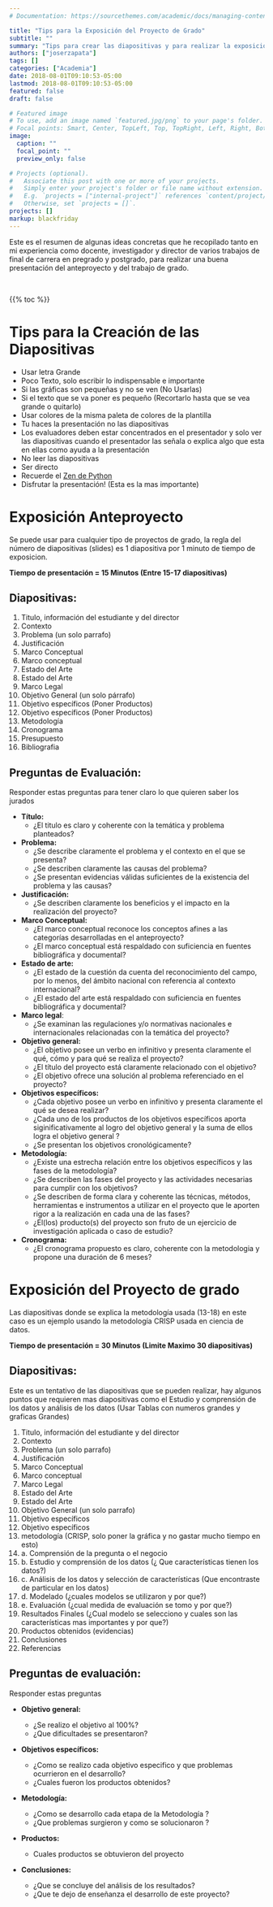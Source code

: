 ```yaml
---
# Documentation: https://sourcethemes.com/academic/docs/managing-content/

title: "Tips para la Exposición del Proyecto de Grado"
subtitle: ""
summary: "Tips para crear las diapositivas y para realizar la exposición del anteproyecto del trabajo de grado"
authors: ["joserzapata"]
tags: []
categories: ["Academia"]
date: 2018-08-01T09:10:53-05:00
lastmod: 2018-08-01T09:10:53-05:00
featured: false
draft: false

# Featured image
# To use, add an image named `featured.jpg/png` to your page's folder.
# Focal points: Smart, Center, TopLeft, Top, TopRight, Left, Right, BottomLeft, Bottom, BottomRight.
image:
  caption: ""
  focal_point: ""
  preview_only: false

# Projects (optional).
#   Associate this post with one or more of your projects.
#   Simply enter your project's folder or file name without extension.
#   E.g. `projects = ["internal-project"]` references `content/project/deep-learning/index.md`.
#   Otherwise, set `projects = []`.
projects: []
markup: blackfriday
---
```


Este es el resumen de algunas ideas concretas que he recopilado tanto en mi experiencia como docente, investigador y director de varios trabajos de final de carrera en pregrado y postgrado, para realizar una buena presentación del anteproyecto y del trabajo de grado.

<script type="text/javascript" src="https://cdnjs.buymeacoffee.com/1.0.0/button.prod.min.js" data-name="bmc-button" data-slug="joserzapata" data-color="#328cc1" data-emoji="" data-font="Cookie" data-text="Invítame a un Café" data-outline-color="#000000" data-font-color="#ffffff" data-coffee-color="#FFDD00" ></script><br>

{{% toc %}}

# Tips para la Creación de las Diapositivas

- Usar letra Grande
- Poco Texto, solo escribir lo indispensable e importante
- Si las gráficas son pequeñas y no se ven (No Usarlas)
- Si el texto que se va poner es pequeño (Recortarlo hasta que se vea grande o quitarlo)
- Usar colores de la misma paleta de colores de la plantilla
- Tu haces la presentación no las diapositivas
- Los evaluadores deben estar concentrados en el presentador y solo ver las diapositivas
cuando el presentador las señala o explica algo que esta en ellas como ayuda a la presentación
- No leer las diapositivas
- Ser directo
- Recuerde el [Zen de Python](https://es.wikipedia.org/wiki/Zen_de_Python)
- Disfrutar la presentación! (Esta es la mas importante)

# Exposición Anteproyecto
Se puede usar para cualquier tipo de proyectos de grado, la regla del número de diapositivas (slides)
es 1 diapositiva por 1 minuto de tiempo de exposicion.

**Tiempo de presentación = 15 Minutos (Entre 15-17 diapositivas)**

## Diapositivas:

1.  Titulo, información del estudiante y del director
2.  Contexto
3.  Problema (un solo parrafo)
4.  Justificación
5.  Marco Conceptual
6.  Marco conceptual
7.  Estado del Arte
8.  Estado del Arte
9.  Marco Legal
10. Objetivo General (un solo párrafo)
11. Objetivo específicos (Poner Productos)
12. Objetivo específicos (Poner Productos)
13. Metodología
14. Cronograma
15. Presupuesto
16. Bibliografia

## Preguntas de Evaluación:

Responder estas preguntas para tener claro lo que quieren saber los jurados

- **Título:**
    - ¿El titulo es claro y coherente con la temática y problema planteados?
- **Problema:**
    - ¿Se describe claramente el problema y el contexto en el que se presenta?
    - ¿Se describen claramente las causas del problema?
    - ¿Se presentan evidencias válidas suficientes de la existencia del problema y las causas?
- **Justificación:**
    - ¿Se describen claramente los beneficios y el impacto en la realización del proyecto?
- **Marco Conceptual:**
    - ¿El marco conceptual reconoce los conceptos afines a las categorías desarrolladas en el anteproyecto?
    - ¿El marco conceptual está respaldado con suficiencia en fuentes bibliográfica y documental?
- **Estado de arte:**
    - ¿El estado de la cuestión da cuenta del reconocimiento del campo, por lo menos, del ámbito nacional con referencia al contexto internacional?
    - ¿El estado del arte está respaldado con suficiencia en fuentes bibliográfica y documental?
- **Marco legal**:
    - ¿Se examinan las regulaciones y/o normativas nacionales e internacionales relacionadas con la temática del proyecto?
- **Objetivo general:**
    - ¿El objetivo posee un verbo en infinitivo y presenta claramente el qué, cómo y para qué se realiza el proyecto?
    - ¿El título del proyecto está claramente relacionado con el objetivo?
    - ¿El objetivo ofrece una solución al problema referenciado en el proyecto?
- **Objetivos específicos:**
    - ¿Cada objetivo posee un verbo en infinitivo y presenta claramente el qué se desea realizar?
    - ¿Cada uno de los productos de los objetivos específicos aporta siginificativamente al logro del objetivo general y la suma de ellos logra el objetivo general ?
    - ¿Se presentan los objetivos cronológicamente?
- **Metodología:**
    - ¿Existe una estrecha relación entre los objetivos específicos y las fases de la metodología?
    - ¿Se describen las fases del proyecto y las actividades necesarias para cumplir con los objetivos?
    - ¿Se describen de forma clara y coherente las técnicas, métodos, herramientas e instrumentos a utilizar en el proyecto que le aporten rigor a la realización en cada una de las fases?
    - ¿El(los) producto(s) del proyecto son fruto de un ejercicio de investigación aplicada o caso de estudio?
- **Cronograma:**
    - ¿El cronograma propuesto es claro, coherente con la metodologia y propone una duración de 6 meses?

# Exposición del Proyecto de grado
Las diapositivas donde se explica la metodología usada (13-18) en este caso es un ejemplo usando
la metodología CRISP usada en ciencia de datos.

**Tiempo de presentación = 30 Minutos (Limite Maximo 30 diapositivas)**

## Diapositivas:

Este es un tentativo de las diapositivas que se pueden realizar, hay algunos puntos que requieren mas diapositivas
como el Estudio y comprensión de los datos y análisis de los datos (Usar Tablas con numeros grandes y graficas Grandes)

1.  Titulo, información del estudiante y del director
2.  Contexto
3.  Problema (un solo parrafo)
4.  Justificación
5.  Marco Conceptual
6.  Marco conceptual
7.  Marco Legal
8.  Estado del Arte
9.  Estado del Arte
10. Objetivo General (un solo parrafo)
11. Objetivo específicos
12. Objetivo específicos
13. metodología (CRISP, solo poner la gráfica y no gastar mucho tiempo en esto)
14. a. Comprensión de la pregunta o el negocio
15. b. Estudio y comprensión de los datos (¿ Que características tienen los datos?)
16. c. Análisis de los datos y selección de características (Que encontraste de particular en los datos)
17. d. Modelado (¿cuales modelos se utilizaron y por que?)
18. e. Evaluación (¿cual medida de evaluación se tomo y por que?)
19. Resultados Finales (¿Cual modelo se selecciono y cuales son las características mas importantes y por que?)
20. Productos obtenidos (evidencias)
21. Conclusiones
22. Referencias

## Preguntas de evaluación:
Responder estas preguntas

- **Objetivo general:**
    - ¿Se realizo el objetivo al 100%?
    - ¿Que dificultades se presentaron?
    
- **Objetivos específicos:**
    - ¿Como se realizo cada objetivo especifico y que problemas ocurrieron en el desarrollo?
    - ¿Cuales fueron los productos obtenidos?

- **Metodología:**
    - ¿Como se desarrollo cada etapa de la Metodología ?
    - ¿Que problemas surgieron y como se solucionaron ?

- **Productos:**
    - Cuales productos se obtuvieron del proyecto

- **Conclusiones:**
    - ¿Que se concluye del análisis de los resultados?
    - ¿Que te dejo de enseñanza el desarrollo de este proyecto?

